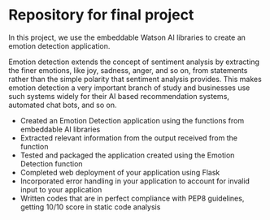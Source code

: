 # Repository for final project

In this project, we use the embeddable Watson AI libraries to create an emotion detection application.

Emotion detection extends the concept of sentiment analysis by extracting the finer emotions, like joy, sadness, anger, and so on, from statements rather than the simple polarity that sentiment analysis provides. This makes emotion detection a very important branch of study and businesses use such systems widely for their AI based recommendation systems, automated chat bots, and so on.

- Created an Emotion Detection application using the functions from embeddable AI libraries
- Extracted relevant information from the output received from the function
- Tested and packaged the application created using the Emotion Detection function
- Completed web deployment of your application using Flask
- Incorporated error handling in your application to account for invalid input to your application
- Written codes that are in perfect compliance with PEP8 guidelines, getting 10/10 score in static code analysis


